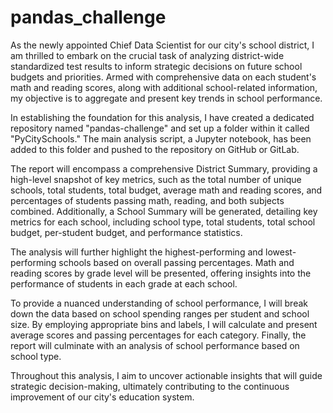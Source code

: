 # pandas_challenge

As the newly appointed Chief Data Scientist for our city's school district, I am thrilled to embark on the crucial task of analyzing district-wide standardized test results to inform strategic decisions on future school budgets and priorities. Armed with comprehensive data on each student's math and reading scores, along with additional school-related information, my objective is to aggregate and present key trends in school performance.

In establishing the foundation for this analysis, I have created a dedicated repository named "pandas-challenge" and set up a folder within it called "PyCitySchools." The main analysis script, a Jupyter notebook, has been added to this folder and pushed to the repository on GitHub or GitLab.

The report will encompass a comprehensive District Summary, providing a high-level snapshot of key metrics, such as the total number of unique schools, total students, total budget, average math and reading scores, and percentages of students passing math, reading, and both subjects combined. Additionally, a School Summary will be generated, detailing key metrics for each school, including school type, total students, total school budget, per-student budget, and performance statistics.

The analysis will further highlight the highest-performing and lowest-performing schools based on overall passing percentages. Math and reading scores by grade level will be presented, offering insights into the performance of students in each grade at each school.

To provide a nuanced understanding of school performance, I will break down the data based on school spending ranges per student and school size. By employing appropriate bins and labels, I will calculate and present average scores and passing percentages for each category. Finally, the report will culminate with an analysis of school performance based on school type.

Throughout this analysis, I aim to uncover actionable insights that will guide strategic decision-making, ultimately contributing to the continuous improvement of our city's education system.

